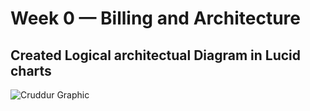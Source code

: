 # Week 0 — Billing and Architecture

## Created Logical architectual Diagram in Lucid charts  

![Cruddur Graphic](journal/_docs/assets/logicaldiagramCrudder.png)
